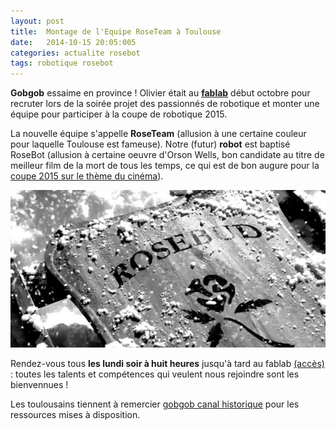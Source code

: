 ```yaml
---
layout: post
title:  Montage de l'Equipe RoseTeam à Toulouse
date:   2014-10-15 20:05:005
categories: actualite rosebot
tags: robotique rosebot
---
```


__Gobgob__ essaime en province !
Olivier était au [__fablab__](http://www.artilect.fr/) début octobre pour recruter lors de la soirée projet des passionnés de robotique et monter une équipe pour participer à la coupe de robotique 2015.

La nouvelle équipe s'appelle __RoseTeam__ (allusion à une certaine couleur pour laquelle Toulouse est fameuse).
Notre (futur) __robot__ est baptisé RoseBot (allusion à certaine oeuvre d'Orson Wells, bon candidate au titre de meilleur film de la mort de tous les temps, ce qui est de bon augure pour la [coupe 2015 sur le thème du cinéma](/_posts/2014-09-15-coupe-2015)).

![rosebud](/roseteam/img/rosebud.jpg)

Rendez-vous tous __les lundi soir à huit heures__ jusqu'à tard au fablab [(accès)](http://www.artilect.fr/contact/) : toutes les talents et compétences qui veulent nous rejoindre sont les bienvennues !

Les toulousains tiennent à remercier [gobgob canal historique](/equipe.html) pour les ressources mises à disposition. 

